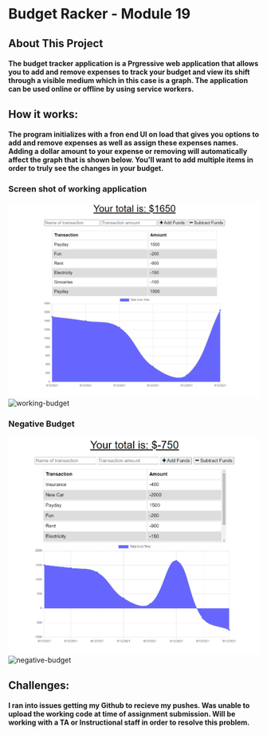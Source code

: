 # Budget Racker - Module 19

## About This Project

#### The budget tracker application is a Prgressive web application that allows you to add and remove expenses to track your budget and view its shift through a visible medium which in this case is a graph. The application can be used online or offline by using service workers.

## How it works:

#### The program initializes with a fron end UI on load that gives you options to add and remove expenses as well as assign these expenses names. Adding a dollar amount to your expense or removing will automatically affect the graph that is shown below. You'll want to add multiple items in order to truly see the changes in your budget.

### Screen shot of working application
![Alt text](/public/images/working-budget.PNG)
![working-budget](https://user-images.githubusercontent.com/79660077/133030349-85779ac2-36be-469e-bdcd-5f7c5b68fe5d.PNG)



### Negative Budget
![Alt text](/public/images/negative-budget.PNG)
![negative-budget](https://user-images.githubusercontent.com/79660077/133030333-f71852cf-1521-45a1-83a9-6c86f66adefd.PNG)


## Challenges:

#### I ran into issues getting my Github to recieve my pushes. Was unable to upload the working code at time of assignment submission. Will be working with a TA or Instructional staff in order to resolve this problem.
